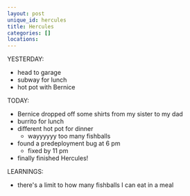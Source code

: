 ```yaml
---
layout: post
unique_id: hercules
title: Hercules
categories: []
locations: 
---
```


YESTERDAY:
* head to garage
* subway for lunch
* hot pot with Bernice

TODAY:
* Bernice dropped off some shirts from my sister to my dad
* burrito for lunch
* different hot pot for dinner
  * wayyyyyy too many fishballs
* found a predeployment bug at 6 pm
  * fixed by 11 pm
* finally finished Hercules!

LEARNINGS:
* there's a limit to how many fishballs I can eat in a meal
